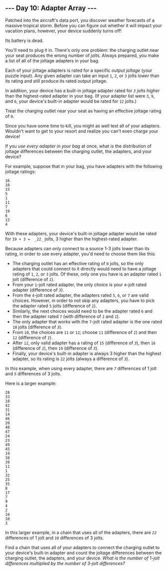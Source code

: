 ﻿## --- Day 10: Adapter Array ---

Patched into the aircraft's data port, you discover weather forecasts of a massive tropical storm. Before you can figure out whether it will impact your vacation plans, however, your device suddenly turns off!

Its battery is dead.

You'll need to plug it in. There's only one problem: the charging outlet near your seat produces the wrong number of  _jolts_. Always prepared, you make a list of all of the joltage adapters in your bag.

Each of your joltage adapters is rated for a specific  _output joltage_  (your puzzle input). Any given adapter can take an input  `1`,  `2`, or  `3`  jolts  _lower_  than its rating and still produce its rated output joltage.

In addition, your device has a built-in joltage adapter rated for  _`3`  jolts higher_  than the highest-rated adapter in your bag. (If your adapter list were  `3`,  `9`, and  `6`, your device's built-in adapter would be rated for  `12`  jolts.)

Treat the charging outlet near your seat as having an effective joltage rating of  `0`.

Since you have some time to kill, you might as well test all of your adapters. Wouldn't want to get to your resort and realize you can't even charge your device!

If you  _use every adapter in your bag_  at once, what is the distribution of joltage differences between the charging outlet, the adapters, and your device?

For example, suppose that in your bag, you have adapters with the following joltage ratings:

```
16
10
15
5
1
11
7
19
6
12
4

```

With these adapters, your device's built-in joltage adapter would be rated for  `19 + 3 =  _22_`  jolts, 3 higher than the highest-rated adapter.

Because adapters can only connect to a source 1-3 jolts lower than its rating, in order to use every adapter, you'd need to choose them like this:

-   The charging outlet has an effective rating of  `0`  jolts, so the only adapters that could connect to it directly would need to have a joltage rating of  `1`,  `2`, or  `3`  jolts. Of these, only one you have is an adapter rated  `1`  jolt (difference of  _`1`_).
-   From your  `1`-jolt rated adapter, the only choice is your  `4`-jolt rated adapter (difference of  _`3`_).
-   From the  `4`-jolt rated adapter, the adapters rated  `5`,  `6`, or  `7`  are valid choices. However, in order to not skip any adapters, you have to pick the adapter rated  `5`  jolts (difference of  _`1`_).
-   Similarly, the next choices would need to be the adapter rated  `6`  and then the adapter rated  `7`  (with difference of  _`1`_  and  _`1`_).
-   The only adapter that works with the  `7`-jolt rated adapter is the one rated  `10`  jolts (difference of  _`3`_).
-   From  `10`, the choices are  `11`  or  `12`; choose  `11`  (difference of  _`1`_) and then  `12`  (difference of  _`1`_).
-   After  `12`, only valid adapter has a rating of  `15`  (difference of  _`3`_), then  `16`  (difference of  _`1`_), then  `19`  (difference of  _`3`_).
-   Finally, your device's built-in adapter is always 3 higher than the highest adapter, so its rating is  `22`  jolts (always a difference of  _`3`_).

In this example, when using every adapter, there are  _`7`_  differences of 1 jolt and  _`5`_  differences of 3 jolts.

Here is a larger example:

```
28
33
18
42
31
14
46
20
48
47
24
23
49
45
19
38
39
11
1
32
25
35
8
17
7
9
4
2
34
10
3

```

In this larger example, in a chain that uses all of the adapters, there are  _`22`_  differences of 1 jolt and  _`10`_  differences of 3 jolts.

Find a chain that uses all of your adapters to connect the charging outlet to your device's built-in adapter and count the joltage differences between the charging outlet, the adapters, and your device.  _What is the number of 1-jolt differences multiplied by the number of 3-jolt differences?_